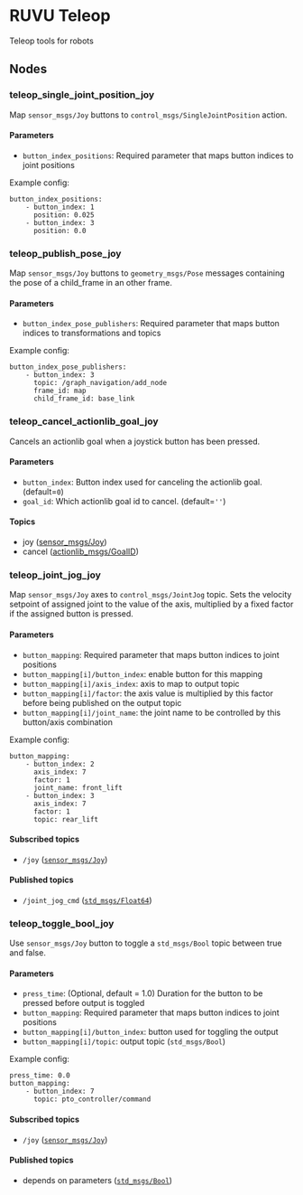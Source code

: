 <!--
Copyright 2020 RUVU Robotics B.V.
-->

# RUVU Teleop

Teleop tools for robots

## Nodes

### teleop_single_joint_position_joy

Map `sensor_msgs/Joy` buttons to `control_msgs/SingleJointPosition` action.

#### Parameters

- `button_index_positions`: Required parameter that maps button indices to joint positions

Example config:

```
button_index_positions:
    - button_index: 1
      position: 0.025
    - button_index: 3
      position: 0.0
```

### teleop_publish_pose_joy

Map `sensor_msgs/Joy` buttons to `geometry_msgs/Pose` messages containing the pose of a child_frame in an other frame.

#### Parameters

- `button_index_pose_publishers`: Required parameter that maps button indices to transformations and topics

Example config:

```
button_index_pose_publishers:
    - button_index: 3
      topic: /graph_navigation/add_node
      frame_id: map
      child_frame_id: base_link
```

### teleop_cancel_actionlib_goal_joy

Cancels an actionlib goal when a joystick button has been pressed.

#### Parameters

- `button_index`: Button index used for canceling the actionlib goal. (default=`0`)
- `goal_id`: Which actionlib goal id to cancel. (default=`''`)

#### Topics

- joy ([sensor_msgs/Joy](http://docs.ros.org/api/sensor_msgs/html/msg/Joy.html))
- cancel ([actionlib_msgs/GoalID](http://docs.ros.org/api/actionlib_msgs/html/msg/GoalID.html))


### teleop_joint_jog_joy

Map `sensor_msgs/Joy` axes to `control_msgs/JointJog` topic. Sets the velocity setpoint of assigned joint to the value
of the axis, multiplied by a fixed factor if the assigned button is pressed.

#### Parameters

- `button_mapping`: Required parameter that maps button indices to joint positions
- `button_mapping[i]/button_index`: enable button for this mapping
- `button_mapping[i]/axis_index`: axis to map to output topic
- `button_mapping[i]/factor`: the axis value is multiplied by this factor before being published on the output topic
- `button_mapping[i]/joint_name`: the joint name to be controlled by this button/axis combination

Example config:

```
button_mapping:
    - button_index: 2
      axis_index: 7
      factor: 1
      joint_name: front_lift
    - button_index: 3
      axis_index: 7
      factor: 1
      topic: rear_lift
```

#### Subscribed topics

- `/joy` ([`sensor_msgs/Joy`](http://docs.ros.org/api/sensor_msgs/html/msg/Joy.html))

#### Published topics

- `/joint_jog_cmd` ([`std_msgs/Float64`](http://docs.ros.org/api/std_msgs/html/msg/Float64.html))

### teleop_toggle_bool_joy

Use `sensor_msgs/Joy` button to toggle a `std_msgs/Bool` topic between true and false.

#### Parameters

- `press_time`: (Optional, default = 1.0) Duration for the button to be pressed before output is toggled
- `button_mapping`: Required parameter that maps button indices to joint positions
- `button_mapping[i]/button_index`: button used for toggling the output
- `button_mapping[i]/topic`: output topic (`std_msgs/Bool`)

Example config:

```
press_time: 0.0
button_mapping:
    - button_index: 7
      topic: pto_controller/command
```

#### Subscribed topics

- `/joy` ([`sensor_msgs/Joy`](http://docs.ros.org/api/sensor_msgs/html/msg/Joy.html))

#### Published topics

- depends on parameters ([`std_msgs/Bool`](http://docs.ros.org/api/std_msgs/html/msg/Bool.html))
